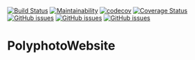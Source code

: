 [![Build Status](https://travis-ci.org/seb9465/PolyphotoWebsite.svg?branch=master)](https://travis-ci.org/seb9465/PolyphotoWebsite)
[![Maintainability](https://api.codeclimate.com/v1/badges/6c362fece18d4b990274/maintainability)](https://codeclimate.com/github/seb9465/PolyphotoWebsite/maintainability)
[![codecov](https://codecov.io/gh/seb9465/PolyphotoWebsite/branch/master/graph/badge.svg)](https://codecov.io/gh/seb9465/PolyphotoWebsite)
[![Coverage Status](https://coveralls.io/repos/github/seb9465/PolyphotoWebsite/badge.svg?branch=master)](https://coveralls.io/github/seb9465/PolyphotoWebsite?branch=master)
[![GitHub issues](https://img.shields.io/github/issues/seb9465/PolyphotoWebsite.svg)](https://github.com/seb9465/PolyphotoWebsite/issues)
[![GitHub issues](https://img.shields.io/github/issues-pr/seb9465/PolyphotoWebsite.svg)](https://github.com/seb9465/PolyphotoWebsite/pulls)
[![GitHub issues](https://img.shields.io/github/issues-pr-closed/seb9465/PolyphotoWebsite.svg)](https://github.com/seb9465/PolyphotoWebsite/pulls)
# PolyphotoWebsite
